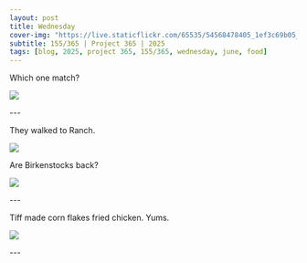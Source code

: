 ```yaml
---
layout: post
title: Wednesday
cover-img: "https://live.staticflickr.com/65535/54568478405_1ef3c69b05_h.jpg"
subtitle: 155/365 | Project 365 | 2025
tags: [blog, 2025, project 365, 155/365, wednesday, june, food]
---
```

<style>
  .intro-header.big-img {
    background-position:center; 
  }
</style>
Which one match?
<p class="post-img-wrap">
  <img src="https://live.staticflickr.com/65535/54568222009_3d1d292f32_h.jpg">
</p>
---

They walked to Ranch.
<p class="post-img-wrap">
  <img src="https://live.staticflickr.com/65535/54568371320_e69029e2be_h.jpg">
</p>
Are Birkenstocks back?
<p class="post-img-wrap">
  <img src="https://live.staticflickr.com/65535/54568280813_43123de223_h.jpg">
</p>
---

Tiff made corn flakes fried chicken. Yums.
<p class="post-img-wrap">
  <img src="https://live.staticflickr.com/65535/54568478405_1ef3c69b05_h.jpg">
</p>
---
